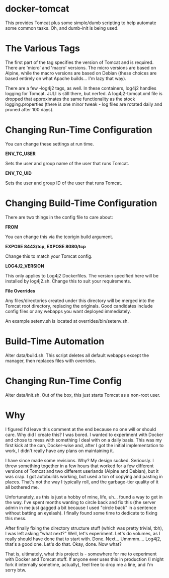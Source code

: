 # docker-tomcat

This provides Tomcat plus some simple/dumb scripting to help automate some
common tasks. Oh, and dumb-init is being used.

# The Various Tags

The first part of the tag specifies the version of Tomcat and is required.
There are 'micro' and 'macro' versions. The micro versions are based on Alpine,
while the macro versions are based on Debian (these choices are based entirely
on what Apache builds... I'm lazy that way).

There are a few -log4j2 tags, as well. In these containers, log4j2 handles
logging for Tomcat. JULI is still there, but nerfed. A log4j2-tomcat.xml file
is dropped that approximates the same functionality as the stock
logging.properties (there is one minor tweak - log files are rotated daily and
pruned after 100 days).

# Changing Run-Time Configuration

You can change these settings at run time.

**ENV_TC_USER**

Sets the user and group name of the user that runs Tomcat.

**ENV_TC_UID**

Sets the user and group ID of the user that runs Tomcat.

# Changing Build-Time Configuration

There are two things in the config file to care about:

**FROM**

You can change this via the tcorigin build argument.

**EXPOSE 8443/tcp, EXPOSE 8080/tcp**

Change this to match your Tomcat config.

**LOG4J2_VERSION**

This only applies to Log4j2 Dockerfiles. The version specified here will be
installed by log4j2.sh. Change this to suit your requirements.

**File Overrides**

Any files/directories created under this directory will be merged into the
Tomcat root directory, replacing the originals. Good candidates include config
files or any webapps you want deployed immediately.

An example setenv.sh is located at overrides/bin/setenv.sh.

# Build-Time Automation

Alter data/build.sh. This script deletes all default webapps except the
manager, then replaces files with overrides.

# Changing Run-Time Config

Alter data/init.sh. Out of the box, this just starts Tomcat as a non-root user.

# Why

I figured I'd leave this comment at the end because no one will or should care.
Why did I create this? I was bored. I wanted to experiment with Docker and
chose to mess with something I deal with on a daily basis. This was my first
kick at the can, Docker-wise and, after I got the initial implementation to
work, I didn't really have any plans on maintaining it.

I have since made some revisions. Why? My design sucked. Seriously. I threw
something together in a few hours that worked for a few different versions of
Tomcat and two different userlands (Alpine and Debian), but it was crap. I got
autobuilds working, but used a ton of copying and pasting in places. That's not
the way I typically roll, and the garbage-tier quality of it all bothered me.

Unfortunately, as this is just a hobby of mine, life, uh... found a way to get
in the way. I've spent months wanting to circle back and fix this (the server
admin in me just gagged a bit because I used "circle back" in a sentence
without batting an eyelash). I finally found some time to dedicate to fixing
this mess.

After finally fixing the directory structure stuff (which was pretty trivial,
tbh), I was left asking "what next?" Well, let's experiment. Let's do volumes,
as I really should have done that to start with. Done. Next... Ummmm....
Log4j2, that's a good one. Let's do that. Okay, done. Now what?

That is, ultimately, what this project is - somewhere for me to experiment with
Docker and Tomcat stuff. If anyone ever uses this in production (I might fork
it internally sometime, actually), feel free to drop me a line, and I'm sorry
btw.
